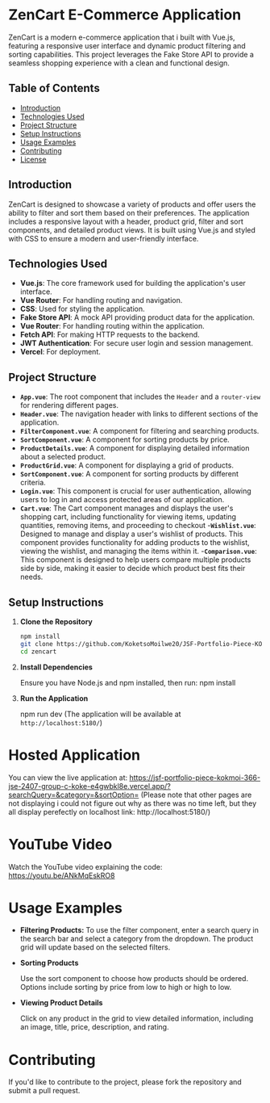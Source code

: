 # ZenCart E-Commerce Application

ZenCart is a modern e-commerce application that i built with Vue.js, featuring a responsive user interface and dynamic product filtering and sorting capabilities. This project leverages the Fake Store API to provide a seamless shopping experience with a clean and functional design.

## Table of Contents

- [Introduction](#introduction)
- [Technologies Used](#technologies-used)
- [Project Structure](#project-structure)
- [Setup Instructions](#setup-instructions)
- [Usage Examples](#usage-examples)
- [Contributing](#contributing)
- [License](#license)

## Introduction

ZenCart is designed to showcase a variety of products and offer users the ability to filter and sort them based on their preferences. The application includes a responsive layout with a header, product grid, filter and sort components, and detailed product views. It is built using Vue.js and styled with CSS to ensure a modern and user-friendly interface.

## Technologies Used

- **Vue.js**: The core framework used for building the application's user interface.
- **Vue Router**: For handling routing and navigation.
- **CSS**:  Used for styling the application.
- **Fake Store API**: A mock API providing product data for the application.
- **Vue Router**: For handling routing within the application.
- **Fetch API**: For making HTTP requests to the backend.
- **JWT Authentication**: For secure user login and session management.
- **Vercel**: For deployment.

## Project Structure

- **`App.vue`**: The root component that includes the `Header` and a `router-view` for rendering different pages.
- **`Header.vue`**: The navigation header with links to different sections of the application.
- **`FilterComponent.vue`**: A component for filtering and searching products.
- **`SortComponent.vue`**: A component for sorting products by price.
- **`ProductDetails.vue`**: A component for displaying detailed information about a selected product.
- **`ProductGrid.vue`**: A component for displaying a grid of products.
- **`SortComponent.vue`**: A component for sorting products by different criteria.
- **`Login.vue`**: This component is crucial for user authentication, allowing users to log in and access protected areas of our application.
- **`Cart.vue`**: The Cart component manages and displays the user's shopping cart, including functionality for viewing items, updating quantities, removing items, and proceeding to checkout
-**`Wishlist.vue`**: Designed to manage and display a user's wishlist of products. This component provides functionality for adding products to the wishlist, viewing the wishlist, and managing the items within it.
-**`Comparison.vue`**: This component is designed to help users compare multiple products side by side, making it easier to decide which product best fits their needs.

## Setup Instructions

1. **Clone the Repository**
   ```bash
   npm install
   git clone https://github.com/KoketsoMoilwe20/JSF-Portfolio-Piece-KOKMOI366-JSE2407-GroupC-Koketso-Moilwe-JSF04.git
   cd zencart

2. **Install Dependencies**

    Ensure you have Node.js and npm installed, then run: npm install

3. **Run the Application**

    npm run dev (The application will be available at ` http://localhost:5180/`)

# Hosted Application

You can view the live application at: https://jsf-portfolio-piece-kokmoi-366-jse-2407-group-c-koke-e4gwbkl8e.vercel.app/?searchQuery=&category=&sortOption= (Please note that other pages are not displaying i could not figure out why as there was no time left, but they all display perefectly on localhost link: http://localhost:5180/)

# YouTube Video

Watch the YouTube video explaining the code: https://youtu.be/ANkMqEskRO8

# Usage Examples

+ **Filtering Products:**
    To use the filter component, enter a search query in the search bar and select a category from the dropdown. The product grid will update based on the selected filters.

+ **Sorting Products**

    Use the sort component to choose how products should be ordered. Options include sorting by price from low to high or high to low.

+ **Viewing Product Details**

    Click on any product in the grid to view detailed information, including an image, title, price, description, and rating.


# Contributing

If you'd like to contribute to the project, please fork the repository and submit a pull request. 